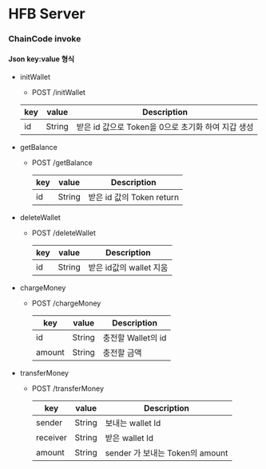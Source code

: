 # HFB Server

### ChainCode invoke 

#### Json key:value 형식

- initWallet

  - POST /initWallet 

  | key  | value  | Description                                        |
  | ---- | ------ | -------------------------------------------------- |
  | id   | String | 받은 id 값으로 Token을 0으로 초기화 하여 지갑 생성 |



- getBalance

  - POST /getBalance

    | key  | value  | Description               |
    | ---- | ------ | ------------------------- |
    | id   | String | 받은 id 값의 Token return |



- deleteWallet

  - POST /deleteWallet

    | key  | value  | Description             |
    | ---- | ------ | ----------------------- |
    | id   | String | 받은 id값의 wallet 지움 |

  

- chargeMoney

  - POST /chargeMoney

    | key    | value  | Description        |
    | ------ | ------ | ------------------ |
    | id     | String | 충전할 Wallet의 id |
    | amount | String | 충전할 금액        |

  



- transferMoney

  - POST /transferMoney

    | key      | value  | Description                     |
    | -------- | ------ | ------------------------------- |
    | sender   | String | 보내는 wallet Id                |
    | receiver | String | 받은 wallet Id                  |
    | amount   | String | sender 가 보내는 Token의 amount |

    

